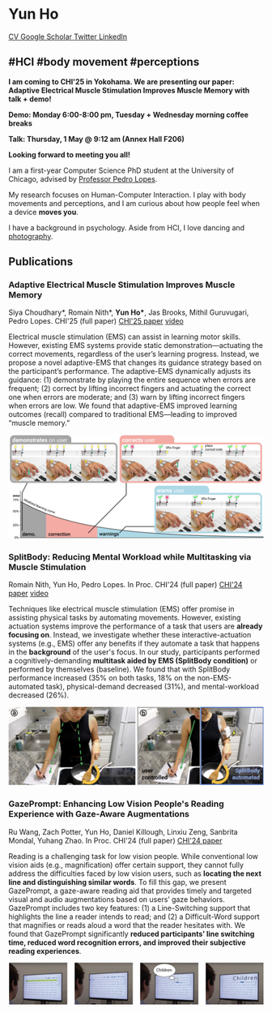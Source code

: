# Yun Ho

[CV  ](https://drive.google.com/file/d/1seiBc8jvrxh-K9OGOiQ46J4EmxEAjkUj/view?usp=sharing)      [Google Scholar  ](https://scholar.google.com/citations?user=Rv2Z0EoAAAAJ&hl=en)      [Twitter  ](https://twitter.com/yun_yh_?s=21)      [LinkedIn  ](https://www.linkedin.com/in/yun-ho-78055b257?utm_source=share&utm_campaign=share_via&utm_content=profile&utm_medium=ios_app)

## #HCI #body movement #perceptions

**I am coming to CHI'25 in Yokohama. We are presenting our paper: Adaptive Electrical Muscle Stimulation Improves Muscle Memory with talk + demo!**

**Demo: Monday 6:00-8:00 pm, Tuesday + Wednesday morning coffee breaks**

**Talk: Thursday, 1 May @ 9:12 am (Annex Hall F206)**

**Looking forward to meeting you all!**

I am a first-year Computer Science PhD student at the University of Chicago, advised by [Professor Pedro Lopes](http://lab.plopes.org).

My research focuses on Human-Computer Interaction. I play with body movements and perceptions, and I am curious about how people feel when a device **moves you**.

I have a background in psychology. Aside from HCI, I love dancing and [photography](https://www.instagram.com/flattenedcopy?utm_source=ig_web_button_share_sheet&igsh=ZDNlZDc0MzIxNw==).


## Publications
### Adaptive Electrical Muscle Stimulation Improves Muscle Memory
Siya Choudhary\*, Romain Nith\*, **Yun Ho\***, Jas Brooks, Mithil Guruvugari, Pedro Lopes. CHI'25 (full paper)
[CHI'25 paper](https://lab.plopes.org/published/2025-CHI-AdaptiveEMS.pdf) [video](https://www.youtube.com/watch?v=VqqpRu269QE)

Electrical muscle stimulation (EMS) can assist in learning motor skills. However, existing EMS systems provide static demonstration—actuating the correct movements, regardless of the user’s learning progress. Instead, we propose a novel adaptive-EMS that changes its guidance strategy based on the participant’s performance. The adaptive-EMS dynamically adjusts its guidance: (1) demonstrate by playing the entire sequence when errors are frequent; (2) correct by lifting incorrect fingers and actuating the correct one when errors are moderate; and (3) warn by lifting incorrect fingers when errors are low. We found that adaptive-EMS improved learning outcomes (recall) compared to traditional EMS—leading to improved “muscle memory.”

![adaptive-ems](assets/img/adaptive-ems.jpg)

### SplitBody: Reducing Mental Workload while Multitasking via Muscle Stimulation
Romain Nith, Yun Ho, Pedro Lopes. In Proc. CHI'24 (full paper)
[CHI'24 paper](https://dl.acm.org/doi/full/10.1145/3613904.3642629)  [video](https://www.youtube.com/watch?v=J4tJ1FZ-QoA)

Techniques like electrical muscle stimulation (EMS) offer promise in assisting physical tasks by automating movements. However, existing actuation systems improve the performance of a task that users are **already focusing on**. Instead, we investigate whether these interactive-actuation systems (e.g., EMS) offer any benefits if they automate a task that happens in the **background** of the user's focus. In our study, participants performed a cognitively-demanding **multitask aided by EMS (SplitBody condition)** or performed by themselves (baseline). We found that with SplitBody performance increased (35% on both tasks, 18% on the non-EMS-automated task), physical-demand decreased (31%), and mental-workload decreased (26%).

![split-body](assets/img/split-body.png)


### GazePrompt: Enhancing Low Vision People's Reading Experience with Gaze-Aware Augmentations
Ru Wang, Zach Potter, Yun Ho, Daniel Killough, Linxiu Zeng, Sanbrita Mondal, Yuhang Zhao. In Proc. CHI'24 (full paper)
[CHI'24 paper](https://dl.acm.org/doi/pdf/10.1145/3613904.3642878)

Reading is a challenging task for low vision people. While conventional low vision aids (e.g., magnification) offer certain support, they cannot fully address the difficulties faced by low vision users, such as **locating the next line and distinguishing similar words**. To fill this gap, we present GazePrompt, a gaze-aware reading aid that provides timely and targeted visual and audio augmentations based on users’ gaze behaviors. GazePrompt includes two key features: (1) a Line-Switching support that highlights the line a reader intends to read; and (2) a Difficult-Word support that magnifies or reads aloud a word that the reader hesitates with. We found that GazePrompt significantly **reduced participants’ line switching time, reduced word recognition errors, and improved their subjective reading experiences**.

![gaze-prompt](assets/img/gaze-prompt.png)